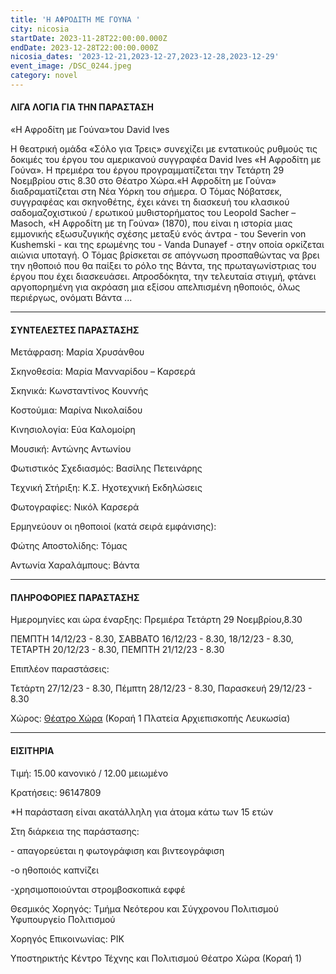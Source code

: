 ```yaml
---
title: 'Η ΑΦΡΟΔΙΤΗ ΜΕ ΓΟΥΝΑ '
city: nicosia
startDate: 2023-11-28T22:00:00.000Z
endDate: 2023-12-28T22:00:00.000Z
nicosia_dates: '2023-12-21,2023-12-27,2023-12-28,2023-12-29'
event_image: /DSC_0244.jpeg
category: novel
---
```


#### ΛΙΓΑ ΛΟΓΙΑ ΓΙΑ ΤΗΝ ΠΑΡΑΣΤΑΣΗ

«Η Αφροδίτη με Γούνα»του David Ives

Η θεατρική ομάδα «Σόλο για Τρεις» συνεχίζει με εντατικούς ρυθμούς τις δοκιμές του έργου του αμερικανού συγγραφέα	David Ives «Η Αφροδίτη με Γούνα». Η πρεμιέρα του έργου προγραμματίζεται την Τετάρτη 29 Νοεμβρίου στις 8.30 στο Θέατρο Χώρα.«Η Αφροδίτη με Γούνα» διαδραματίζεται στη Νέα Υόρκη του σήμερα. Ο Τόμας Νόβατσεκ, συγγραφέας και σκηνοθέτης, έχει κάνει τη διασκευή του κλασικού σαδομαζοχιστικού / ερωτικού μυθιστορήματος του Leopold Sacher – Masoch, «Η Αφροδίτη με τη Γούνα» (1870), που είναι η ιστορία μιας εμμονικής εξωσυζυγικής σχέσης μεταξύ ενός άντρα - του Severin von Kushemski - και της ερωμένης του - Vanda Dunayef - στην οποία ορκίζεται αιώνια υποταγή. Ο Τόμας βρίσκεται σε απόγνωση προσπαθώντας να βρει την ηθοποιό που θα παίξει το ρόλο της Βάντα, της πρωταγωνίστριας του έργου που έχει διασκευάσει. Απροσδόκητα, την τελευταία στιγμή, φτάνει αργοπορημένη για ακρόαση μια εξίσου απελπισμένη ηθοποιός, όλως περιέργως, ονόματι Βάντα ...

***

#### ΣΥΝΤΕΛΕΣΤΕΣ ΠΑΡΑΣΤΑΣΗΣ

Μετάφραση: Μαρία Χρυσάνθου

Σκηνοθεσία: Μαρία Μανναρίδου – Καρσερά

Σκηνικά: Κωνσταντίνος Κουννής

Κοστούμια: Μαρίνα Νικολαίδου

Κινησιολογία: Εύα Καλομοίρη

Μουσική: Αντώνης Αντωνίου

Φωτιστικός Σχεδιασμός: Βασίλης Πετεινάρης

Τεχνική Στήριξη: Κ.Σ. Ηχοτεχνική Εκδηλώσεις

Φωτογραφίες: Νικόλ Καρσερά

Ερμηνεύουν οι ηθοποιοί (κατά σειρά εμφάνισης):

Φώτης Αποστολίδης: Τόμας

Αντωνία Χαραλάμπους: Βάντα

***

#### ΠΛΗΡΟΦΟΡΙΕΣ ΠΑΡΑΣΤΑΣΗΣ

Ημερομηνίες και ώρα έναρξης: Πρεμιέρα Τετάρτη 29 Νοεμβρίου,8.30

ΠΕΜΠΤΗ 14/12/23 - 8.30, ΣΑΒΒΑΤΟ 16/12/23 - 8.30, 18/12/23 - 8.30, ΤΕΤΑΡΤΗ 20/12/23 - 8.30, ΠΕΜΠΤΗ 21/12/23 - 8.30

Επιπλέον παραστάσεις:

Τετάρτη 27/12/23 - 8.30, Πέμπτη 28/12/23 - 8.30, Παρασκευή 29/12/23 - 8.30

Χώρος: [Θέατρο Χώρα](https://www.google.gr/maps/place/%CE%98%CE%AD%CE%B1%CF%84%CF%81%CE%BF+%CE%A7%CF%8E%CF%81%CE%B1+-+%CE%9A%CE%AD%CE%BD%CF%84%CF%81%CE%BF+%CE%A4%CE%AD%CF%87%CE%BD%CE%B7%CF%82+%CE%BA%CE%B1%CE%B9+%CE%A0%CE%BF%CE%BB%CE%B9%CF%84%CE%B9%CF%83%CE%BC%CE%BF%CF%8D+%CE%9A%CE%BF%CF%81%CE%B1%CE%AE+1/@35.1723472,33.3659981,17z/data=!3m1!4b1!4m6!3m5!1s0x14de175951a4d8a5:0x7428720f57424490!8m2!3d35.1723428!4d33.368573!16s%2Fg%2F11sj7xv0b_?hl=el\&entry=ttu) (Κοραή 1 Πλατεία Αρχιεπισκοπής Λευκωσία)

***

#### ΕΙΣΙΤΗΡΙΑ

Τιμή: 15.00 κανονικό / 12.00 μειωμένο

Κρατήσεις: 96147809

\*Η παράσταση είναι ακατάλληλη για άτομα κάτω των 15 ετών

Στη διάρκεια της παράστασης:

\- απαγορεύεται η φωτογράφιση και βιντεογράφιση

-ο ηθοποιός καπνίζει

-χρησιμοποιούνται στρομβοσκοπικά εφφέ

Θεσμικός Χορηγός: Τμήμα Νεότερου και Σύγχρονου Πολιτισμού Υφυπουργείο Πολιτισμού

Χορηγός Επικοινωνίας: ΡΙΚ

Υποστηρικτής Κέντρο Τέχνης και Πολιτισμού Θέατρο Χώρα (Κοραή 1)
